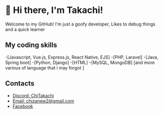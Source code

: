 # 👋 Hi there, I'm Takachi!

Welcome to my GitHub! I'm just a goofy developer, Likes to debug things and a quick learner

## My coding skills

-[Javascript, Vue.js, Express.js, React Native, EJS]
-[PHP, Laravel]
-[Java, Spring boot]
-[Python, Django]
-[HTML]
-[MySQL, MongoDB]
[and more various of language that i may forgot ]

## Contacts 
- [Discord: ChiTakachi](https://www.facebook.com/Lastgamedo.ta/)
- [Email: chizanew2@gmail.com](https://www.facebook.com/Lastgamedo.ta/)
- [Facebook](https://www.facebook.com/Lastgamedo.ta/)

